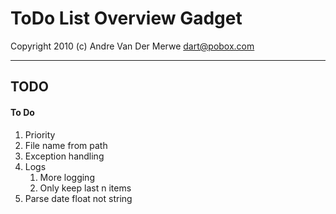 ToDo List Overview Gadget
========

Copyright 2010 (c) Andre Van Der Merwe <dart@pobox.com>

---

TODO
------
#### To Do
1. Priority
1. File name from path
1. Exception handling
1. Logs
	1. More logging
	1. Only keep last n items
1. Parse date float not string
